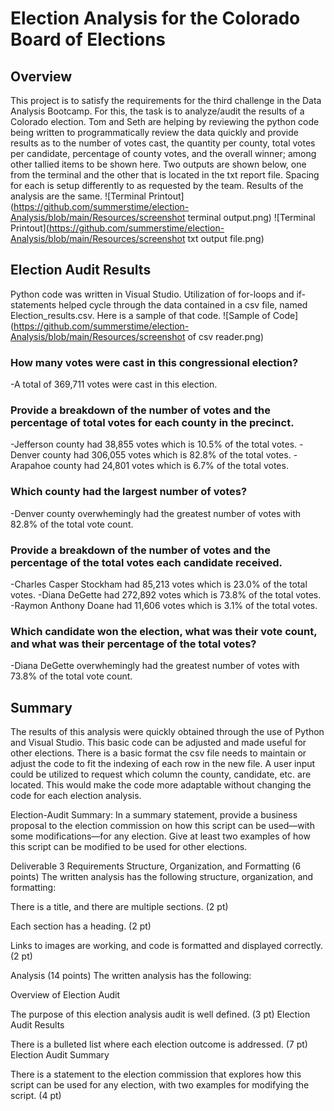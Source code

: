 # Election Analysis for the Colorado Board of Elections

## Overview
   This project is to satisfy the requirements for the third challenge in the Data Analysis Bootcamp. For this, the task is to analyze/audit the results of a Colorado election. Tom and Seth are helping by reviewing the python code being written to programmatically review the data quickly and provide results as to the number of votes cast, the quantity per county, total votes per candidate, percentage of county votes, and the overall winner; among other tallied items to be shown here.
   Two outputs are shown below, one from the terminal and the other that is located in the txt report file. Spacing for each is setup differently to as requested by the team. Results of the analysis are the same.
![Terminal Printout](https://github.com/summerstime/election-Analysis/blob/main/Resources/screenshot terminal output.png) 
![Terminal Printout](https://github.com/summerstime/election-Analysis/blob/main/Resources/screenshot txt output file.png) 

## Election Audit Results
   Python code was written in Visual Studio. Utilization of for-loops and if-statements helped cycle through the data contained in a csv file, named Election_results.csv. Here is a sample of that code.
   ![Sample of Code](https://github.com/summerstime/election-Analysis/blob/main/Resources/screenshot of csv reader.png)
### How many votes were cast in this congressional election?
   -A total of 369,711 votes were cast in this election.
### Provide a breakdown of the number of votes and the percentage of total votes for each county in the precinct.
   -Jefferson county had 38,855 votes which is 10.5% of the total votes.
   -Denver county had 306,055 votes which is 82.8% of the total votes.
   -Arapahoe county had 24,801 votes which is 6.7% of the total votes.
### Which county had the largest number of votes?
   -Denver county overwhemingly had the greatest number of votes with 82.8% of the total vote count.
### Provide a breakdown of the number of votes and the percentage of the total votes each candidate received.
   -Charles Casper Stockham had 85,213 votes which is 23.0% of the total votes.
   -Diana DeGette had 272,892 votes which is 73.8% of the total votes.
   -Raymon Anthony Doane had 11,606 votes which is 3.1% of the total votes.
### Which candidate won the election, what was their vote count, and what was their percentage of the total votes?
   -Diana DeGette overwhemingly had the greatest number of votes with 73.8% of the total vote count.

## Summary
The results of this analysis were quickly obtained through the use of Python and Visual Studio. This basic code can be adjusted and made useful for other elections. There is a basic format the csv file needs to maintain or adjust the code to fit the indexing of each row in the new file. A user input could be utilized to request which column the county, candidate, etc. are located. This would make the code more adaptable without changing the code for each election analysis.

Election-Audit Summary: In a summary statement, provide a business proposal to the election commission on how this script can be used—with some modifications—for any election. Give at least two examples of how this script can be modified to be used for other elections.

Deliverable 3 Requirements
Structure, Organization, and Formatting (6 points)
The written analysis has the following structure, organization, and formatting:

There is a title, and there are multiple sections. (2 pt)

Each section has a heading. (2 pt)

Links to images are working, and code is formatted and displayed correctly. (2 pt)

Analysis (14 points)
The written analysis has the following:

Overview of Election Audit

The purpose of this election analysis audit is well defined. (3 pt)
Election Audit Results

There is a bulleted list where each election outcome is addressed. (7 pt)
Election Audit Summary

There is a statement to the election commission that explores how this script can be used for any election, with two examples for modifying the script. (4 pt)
